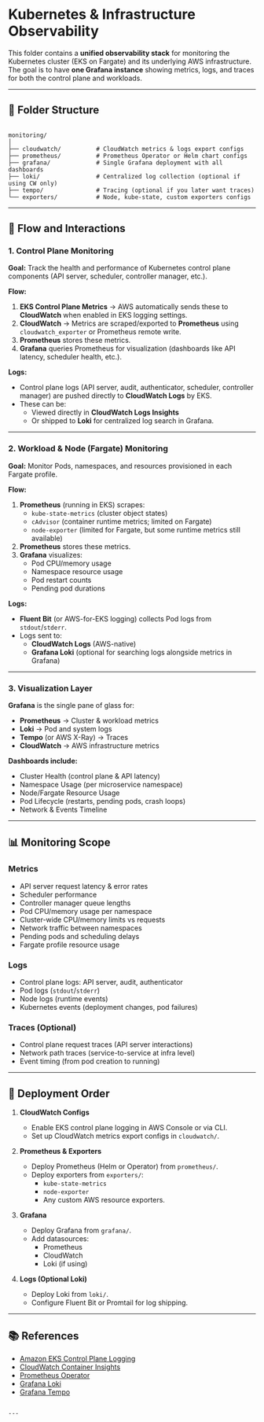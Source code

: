 # Kubernetes & Infrastructure Observability

This folder contains a **unified observability stack** for monitoring the Kubernetes cluster (EKS on Fargate) and its underlying AWS infrastructure.  
The goal is to have **one Grafana instance** showing metrics, logs, and traces for both the control plane and workloads.

---

## 📂 Folder Structure

```

monitoring/
│
├── cloudwatch/          # CloudWatch metrics & logs export configs
├── prometheus/          # Prometheus Operator or Helm chart configs
├── grafana/             # Single Grafana deployment with all dashboards
├── loki/                # Centralized log collection (optional if using CW only)
├── tempo/               # Tracing (optional if you later want traces)
└── exporters/           # Node, kube-state, custom exporters configs

```

---

## 🔄 Flow and Interactions

### **1. Control Plane Monitoring**
**Goal:** Track the health and performance of Kubernetes control plane components (API server, scheduler, controller manager, etc.).

**Flow:**
1. **EKS Control Plane Metrics** → AWS automatically sends these to **CloudWatch** when enabled in EKS logging settings.
2. **CloudWatch** → Metrics are scraped/exported to **Prometheus** using `cloudwatch_exporter` or Prometheus remote write.
3. **Prometheus** stores these metrics.
4. **Grafana** queries Prometheus for visualization (dashboards like API latency, scheduler health, etc.).

**Logs:**
- Control plane logs (API server, audit, authenticator, scheduler, controller manager) are pushed directly to **CloudWatch Logs** by EKS.
- These can be:
  - Viewed directly in **CloudWatch Logs Insights**
  - Or shipped to **Loki** for centralized log search in Grafana.

---

### **2. Workload & Node (Fargate) Monitoring**
**Goal:** Monitor Pods, namespaces, and resources provisioned in each Fargate profile.

**Flow:**
1. **Prometheus** (running in EKS) scrapes:
   - `kube-state-metrics` (cluster object states)
   - `cAdvisor` (container runtime metrics; limited on Fargate)
   - `node-exporter` (limited for Fargate, but some runtime metrics still available)
2. **Prometheus** stores these metrics.
3. **Grafana** visualizes:
   - Pod CPU/memory usage
   - Namespace resource usage
   - Pod restart counts
   - Pending pod durations

**Logs:**
- **Fluent Bit** (or AWS-for-EKS logging) collects Pod logs from `stdout`/`stderr`.
- Logs sent to:
  - **CloudWatch Logs** (AWS-native)
  - **Grafana Loki** (optional for searching logs alongside metrics in Grafana)

---

### **3. Visualization Layer**
**Grafana** is the single pane of glass for:
- **Prometheus** → Cluster & workload metrics
- **Loki** → Pod and system logs
- **Tempo** (or AWS X-Ray) → Traces
- **CloudWatch** → AWS infrastructure metrics

**Dashboards include:**
- Cluster Health (control plane & API latency)
- Namespace Usage (per microservice namespace)
- Node/Fargate Resource Usage
- Pod Lifecycle (restarts, pending pods, crash loops)
- Network & Events Timeline

---

## 📊 Monitoring Scope

### **Metrics**
- API server request latency & error rates
- Scheduler performance
- Controller manager queue lengths
- Pod CPU/memory usage per namespace
- Cluster-wide CPU/memory limits vs requests
- Network traffic between namespaces
- Pending pods and scheduling delays
- Fargate profile resource usage

### **Logs**
- Control plane logs: API server, audit, authenticator
- Pod logs (`stdout`/`stderr`)
- Node logs (runtime events)
- Kubernetes events (deployment changes, pod failures)

### **Traces** (Optional)
- Control plane request traces (API server interactions)
- Network path traces (service-to-service at infra level)
- Event timing (from pod creation to running)

---

## 🚀 Deployment Order

1. **CloudWatch Configs**  
   - Enable EKS control plane logging in AWS Console or via CLI.
   - Set up CloudWatch metrics export configs in `cloudwatch/`.

2. **Prometheus & Exporters**  
   - Deploy Prometheus (Helm or Operator) from `prometheus/`.
   - Deploy exporters from `exporters/`:
     - `kube-state-metrics`
     - `node-exporter`
     - Any custom AWS resource exporters.

3. **Grafana**  
   - Deploy Grafana from `grafana/`.
   - Add datasources:
     - Prometheus
     - CloudWatch
     - Loki (if using)

4. **Logs (Optional Loki)**  
   - Deploy Loki from `loki/`.
   - Configure Fluent Bit or Promtail for log shipping.


---

## 📚 References
- [Amazon EKS Control Plane Logging](https://docs.aws.amazon.com/eks/latest/userguide/control-plane-logs.html)
- [CloudWatch Container Insights](https://docs.aws.amazon.com/AmazonCloudWatch/latest/monitoring/Container-Insights.html)
- [Prometheus Operator](https://github.com/prometheus-operator/prometheus-operator)
- [Grafana Loki](https://grafana.com/oss/loki/)
- [Grafana Tempo](https://grafana.com/oss/tempo/)
```

---
